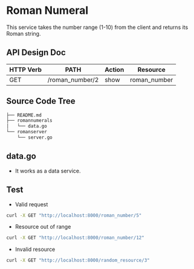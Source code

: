 # Roman Numeral

This service takes the number range (1-10) from the client and returns its Roman string. 

## API Design Doc

|HTTP Verb|PATH|Action|Resource|
|-|-|-|-|
|GET|/roman_number/2|show|roman_number|

## Source Code Tree

```bash
├── README.md
├── romannumerals
│   └── data.go
└── romanserver
    └── server.go
```

## data.go
* It works as a data service. 

## Test 

* Valid request

```bash
curl -X GET "http://localhost:8000/roman_number/5"
```

* Resource out of range

```bash
curl -X GET "http://localhost:8000/roman_number/12"
```

* Invalid resource 

```bash
curl -X GET "http://localhost:8000/random_resource/3" 
```